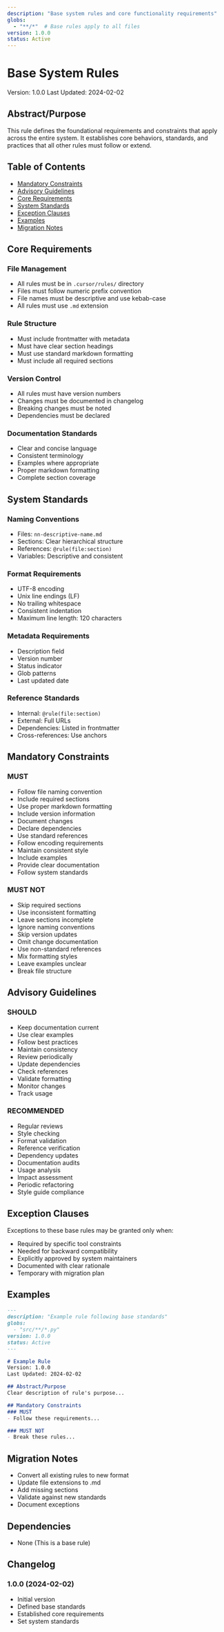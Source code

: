 ```yaml
---
description: "Base system rules and core functionality requirements"
globs:
  - "**/*"  # Base rules apply to all files
version: 1.0.0
status: Active
---
```


# Base System Rules
Version: 1.0.0
Last Updated: 2024-02-02

## Abstract/Purpose
This rule defines the foundational requirements and constraints that apply across the entire system. It establishes core behaviors, standards, and practices that all other rules must follow or extend.

## Table of Contents
- [Mandatory Constraints](#mandatory-constraints)
- [Advisory Guidelines](#advisory-guidelines)
- [Core Requirements](#core-requirements)
- [System Standards](#system-standards)
- [Exception Clauses](#exception-clauses)
- [Examples](#examples)
- [Migration Notes](#migration-notes)

## Core Requirements
### File Management
- All rules must be in `.cursor/rules/` directory
- Files must follow numeric prefix convention
- File names must be descriptive and use kebab-case
- All rules must use `.md` extension

### Rule Structure
- Must include frontmatter with metadata
- Must have clear section headings
- Must use standard markdown formatting
- Must include all required sections

### Version Control
- All rules must have version numbers
- Changes must be documented in changelog
- Breaking changes must be noted
- Dependencies must be declared

### Documentation Standards
- Clear and concise language
- Consistent terminology
- Examples where appropriate
- Proper markdown formatting
- Complete section coverage

## System Standards
### Naming Conventions
- Files: `nn-descriptive-name.md`
- Sections: Clear hierarchical structure
- References: `@rule(file:section)`
- Variables: Descriptive and consistent

### Format Requirements
- UTF-8 encoding
- Unix line endings (LF)
- No trailing whitespace
- Consistent indentation
- Maximum line length: 120 characters

### Metadata Requirements
- Description field
- Version number
- Status indicator
- Glob patterns
- Last updated date

### Reference Standards
- Internal: `@rule(file:section)`
- External: Full URLs
- Dependencies: Listed in frontmatter
- Cross-references: Use anchors

## Mandatory Constraints
### MUST
- Follow file naming convention
- Include required sections
- Use proper markdown formatting
- Include version information
- Document changes
- Declare dependencies
- Use standard references
- Follow encoding requirements
- Maintain consistent style
- Include examples
- Provide clear documentation
- Follow system standards

### MUST NOT
- Skip required sections
- Use inconsistent formatting
- Leave sections incomplete
- Ignore naming conventions
- Skip version updates
- Omit change documentation
- Use non-standard references
- Mix formatting styles
- Leave examples unclear
- Break file structure

## Advisory Guidelines
### SHOULD
- Keep documentation current
- Use clear examples
- Follow best practices
- Maintain consistency
- Review periodically
- Update dependencies
- Check references
- Validate formatting
- Monitor changes
- Track usage

### RECOMMENDED
- Regular reviews
- Style checking
- Format validation
- Reference verification
- Dependency updates
- Documentation audits
- Usage analysis
- Impact assessment
- Periodic refactoring
- Style guide compliance

## Exception Clauses
Exceptions to these base rules may be granted only when:
- Required by specific tool constraints
- Needed for backward compatibility
- Explicitly approved by system maintainers
- Documented with clear rationale
- Temporary with migration plan

## Examples
```markdown
---
description: "Example rule following base standards"
globs:
  - "src/**/*.py"
version: 1.0.0
status: Active
---

# Example Rule
Version: 1.0.0
Last Updated: 2024-02-02

## Abstract/Purpose
Clear description of rule's purpose...

## Mandatory Constraints
### MUST
- Follow these requirements...

### MUST NOT
- Break these rules...
```

## Migration Notes
- Convert all existing rules to new format
- Update file extensions to .md
- Add missing sections
- Validate against new standards
- Document exceptions

## Dependencies
- None (This is a base rule)

## Changelog
### 1.0.0 (2024-02-02)
- Initial version
- Defined base standards
- Established core requirements
- Set system standards
